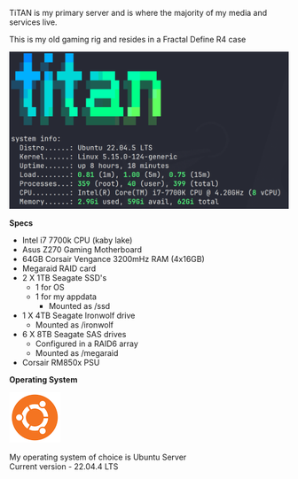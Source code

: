 TiTAN is my primary server and is where the majority of my media and services live.

This is my old gaming rig and resides in a Fractal Define R4 case

![](images/titansysinfo.png)

**Specs**

- Intel i7 7700k CPU (kaby lake)  
- Asus Z270 Gaming Motherboard  
- 64GB Corsair Vengance 3200mHz RAM (4x16GB)  
- Megaraid RAID card  
- 2 X 1TB Seagate SSD's   
    - 1 for OS 
    - 1 for my appdata  
        - Mounted as /ssd  
- 1 X 4TB Seagate Ironwolf drive
    - Mounted as /ironwolf  
- 6 X 8TB Seagate SAS drives 
    - Configured in a RAID6 array 
    - Mounted as /megaraid  
- Corsair RM850x PSU  

**Operating System**

![](images/ubuntu.png)

My operating system of choice is Ubuntu Server  
Current version - 22.04.4 LTS
